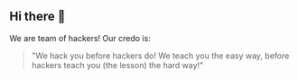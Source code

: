 ## Hi there 👋

We are team of hackers!
Our credo is:

> "We hack you before hackers do! We teach you the easy way, before hackers teach you (the lesson) the hard way!"


<!--

-->
